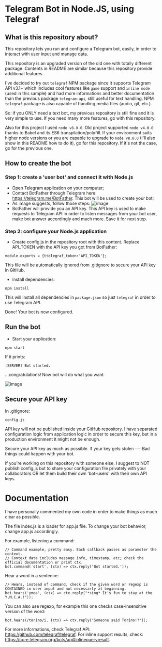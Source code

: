 # Telegram Bot in Node.JS, using Telegraf

## What is this repository about?
This repository lets you run and configure a Telegram bot, easily, in order to interact with user input and manage data.

This repository is an upgraded version of the old one with totally different package. Contents in README are similar because this repository provide additional features.

I've decided to try out `telegraf` NPM package since it supports Telegram API v3.1+ which includes cool features like `game` support and `inline mode` (used in this sample) and had more informations and better documentation than the previous package `telegram-api`, still useful for text handling. NPM `telegraf` package is also capable of handling media files (audio, gif, etc.).

So: if you ONLY need a text bot, my previous repository is still fine and it is very simple to use.
If you need many more features, go with this repository.

Also for this project I used `node v8.0.0`. Old project supported `node v4.0.0` thanks to Babel and its ES6 transpilation/polyfill. If your environment suits higher node versions or you are capable to upgrade to `node v8.0.0` (I'll also show in this README how to do it), go for this repository. If it's not the case, go for the previous one.

## How to create the bot

### Step 1: create a 'user bot' and connect it with Node.js
- Open Telegram application on your computer;
- Contact BotFather through Telegram here: https://telegram.me/BotFather. This bot will be used to create your bot;
- As image suggests, follow those steps:
![image](http://i.imgur.com/POZq2tq.png)
- BotFather will provide you an API key. This API key is used to make requests to Telegram API in order to listen messages from your bot user, make bot answer accordingly and much more. Save it for next step.

### Step 2: configure your Node.js application
- Create config.js in the repository root with this content. Replace API_TOKEN with the API key you got from BotFather:
```
module.exports = {ttelegraf_token:'API_TOKEN'};
```
This file will be automatically ignored from .gitignore to secure your API key in GitHub.


- Install dependencies:
```
npm install
```
This will install all dependencies in `package.json` so just `telegraf` in order to use Telegram API.

Done! Your bot is now configured.

## Run the bot
- Start your application:
```
npm start
```
If it prints:
```
[SERVER] Bot started.
```
...congratulations! Now bot will do what you want.

![image](http://i.imgur.com/v6fmG6f.png)

## Secure your API key
In .gitignore:
```
config.js
```
API key will not be published inside your GitHub repository.
I have separated configuration logic from application logic in order to secure this key, but in a production environment it might not be enough.

Secure your API key as much as possible.
If your key gets stolen --- Bad things could happen with your bot.

If you're working on this repository with someone else, I suggest to NOT publish config.js but to share your configuration file privately with your collaborators OR let them build their own 'bot-users' with their own API keys.

# Documentation
I have personally commented my own code in order to make things as much clear as possible.

The file index.js is a loader for app.js file. To change your bot behavior, change app.js accordingly.

For example, listening a command:
```
// Command example, pretty easy. Each callback passes as parameter the context.
// Context data includes message info, timestamp, etc; check the official documentation or print ctx.
bot.command('start', (ctx) => ctx.reply('Bot started.'));
```

Hear a word in a sentence:
```
// Hears, instead of command, check if the given word or regexp is CONTAINED in user input and not necessarly at beginning.
bot.hears('ymca', (ctx) => ctx.reply("*sing* It's fun to stay at the Y.M.C.A.!"));
```

You can also use regexp, for example this one checks case-insensitive version of the word:
```
bot.hears(/torino/i, (ctx) => ctx.reply("Someone said Torino!?"));
```

For more informations, check Telegraf API: https://github.com/telegraf/telegraf.
For inline support results, check: https://core.telegram.org/bots/api#inlinequeryresult.